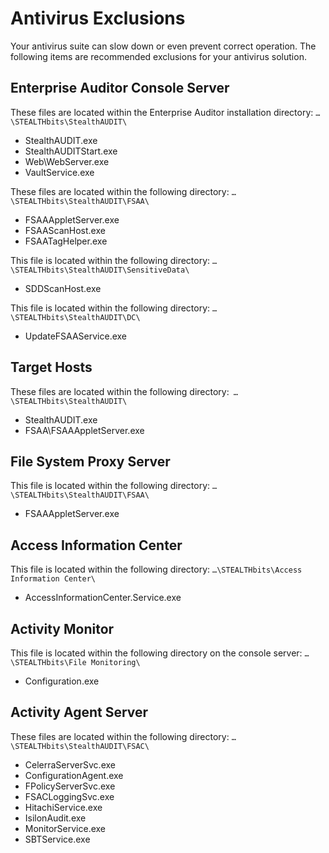 # Antivirus Exclusions

Your antivirus suite can slow down or even prevent correct operation. The following items are
recommended exclusions for your antivirus solution.

## Enterprise Auditor Console Server

These files are located within the Enterprise Auditor installation directory:
`…\STEALTHbits\StealthAUDIT\`

- StealthAUDIT.exe
- StealthAUDITStart.exe
- Web\WebServer.exe
- VaultService.exe

These files are located within the following directory: `…\STEALTHbits\StealthAUDIT\FSAA\`

- FSAAAppletServer.exe
- FSAAScanHost.exe
- FSAATagHelper.exe

This file is located within the following directory: `…\STEALTHbits\StealthAUDIT\SensitiveData\`

- SDDScanHost.exe

This file is located within the following directory: `…\STEALTHbits\StealthAUDIT\DC\`

- UpdateFSAAService.exe

## Target Hosts

These files are located within the following directory:` …\STEALTHbits\StealthAUDIT\`

- StealthAUDIT.exe
- FSAA\FSAAAppletServer.exe

## File System Proxy Server

This file is located within the following directory: `…\STEALTHbits\StealthAUDIT\FSAA\`

- FSAAAppletServer.exe

## Access Information Center

This file is located within the following directory: `…\STEALTHbits\Access Information Center\`

- AccessInformationCenter.Service.exe

## Activity Monitor

This file is located within the following directory on the console server:
`…\STEALTHbits\File Monitoring\`

- Configuration.exe

## Activity Agent Server

These files are located within the following directory: `…\STEALTHbits\StealthAUDIT\FSAC\`

- CelerraServerSvc.exe
- ConfigurationAgent.exe
- FPolicyServerSvc.exe
- FSACLoggingSvc.exe
- HitachiService.exe
- IsilonAudit.exe
- MonitorService.exe
- SBTService.exe
